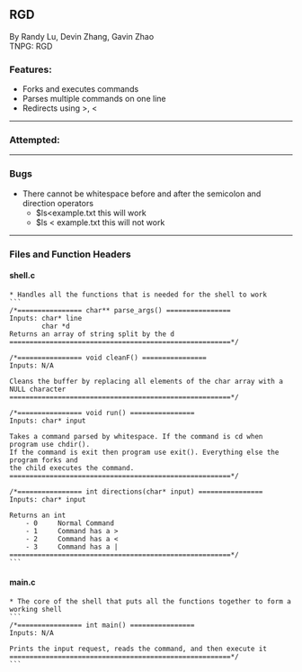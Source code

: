 ## RGD
By Randy Lu, Devin Zhang, Gavin Zhao\
TNPG: RGD

### Features:
- Forks and executes commands
- Parses multiple commands on one line
- Redirects using >, <

---

### Attempted:

---

### Bugs
- There cannot be whitespace before and after the semicolon and direction operators
    - $ls<example.txt      this will work
    - $ls < example.txt    this will not work

---

### Files and Function Headers 
#### shell.c
    * Handles all the functions that is needed for the shell to work
    ```
    /*================ char** parse_args() ================
    Inputs: char* line
            char *d
    Returns an array of string split by the d
    =======================================================*/
    
    /*================ void cleanF() ================
    Inputs: N/A
        
    Cleans the buffer by replacing all elements of the char array with a NULL character
    =======================================================*/
    
    /*================ void run() ================
    Inputs: char* input
    
    Takes a command parsed by whitespace. If the command is cd when program use chdir(). 
    If the command is exit then program use exit(). Everything else the program forks and 
    the child executes the command.
    =======================================================*/
    
    /*================ int directions(char* input) ================
    Inputs: char* input
        
    Returns an int
        - 0     Normal Command
        - 1     Command has a >
        - 2     Command has a <
        - 3     Command has a |
    =======================================================*/
    ```
    
#### main.c
    * The core of the shell that puts all the functions together to form a working shell
    ```
    /*================ int main() ================
    Inputs: N/A
          
    Prints the input request, reads the command, and then execute it
    =======================================================*/
    ```

  
